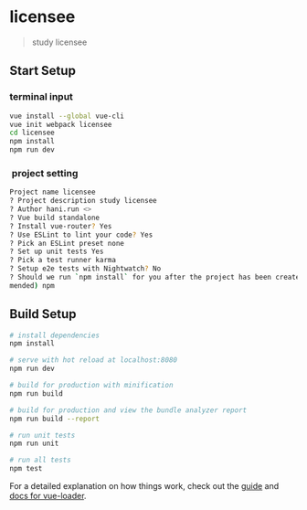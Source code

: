 # licensee

> study licensee

## Start Setup

### terminal input
``` bash
vue install --global vue-cli
vue init webpack licensee
cd licensee
npm install
npm run dev
```

###  project setting
``` bash
Project name licensee
? Project description study licensee
? Author hani.run <>
? Vue build standalone
? Install vue-router? Yes
? Use ESLint to lint your code? Yes
? Pick an ESLint preset none
? Set up unit tests Yes
? Pick a test runner karma
? Setup e2e tests with Nightwatch? No
? Should we run `npm install` for you after the project has been created? (recom
mended) npm
```

## Build Setup

``` bash
# install dependencies
npm install

# serve with hot reload at localhost:8080
npm run dev

# build for production with minification
npm run build

# build for production and view the bundle analyzer report
npm run build --report

# run unit tests
npm run unit

# run all tests
npm test
```

For a detailed explanation on how things work, check out the [guide](http://vuejs-templates.github.io/webpack/) and [docs for vue-loader](http://vuejs.github.io/vue-loader).

